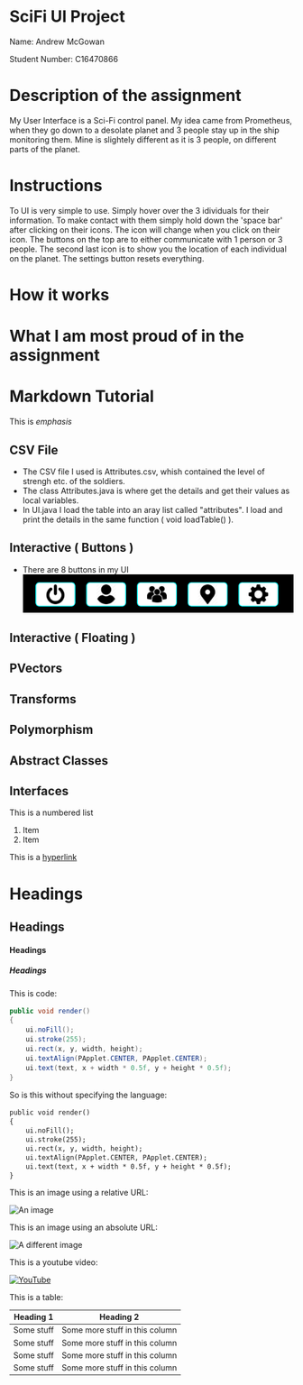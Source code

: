 # SciFi UI Project

Name: Andrew McGowan

Student Number: C16470866

# Description of the assignment

My User Interface is a Sci-Fi control panel. My idea came from Prometheus, when they go down to a desolate planet and 3 people stay up in the ship monitoring them. 
Mine is slightely different as it is 3 people, on different parts of the planet. 

# Instructions
To UI is very simple to use. Simply hover over the 3 idividuals for their information. To make contact with them simply hold down the 'space bar' after clicking on their icons. The icon will change when you click on their icon. 
The buttons on the top are to either communicate with 1 person or 3 people. The second last icon is to show you the location of each individual on the planet. The settings button resets everything.

# How it works

# What I am most proud of in the assignment

# Markdown Tutorial

This is *emphasis*

## CSV File
- The CSV file I used is Attributes.csv, whish contained the level of strengh etc. of the soldiers.
- The class Attributes.java is where get the details and get their values as local variables.
- In UI.java I load the table into an aray list called "attributes". I load and print the details in the same function ( void loadTable() ).

## Interactive ( Buttons )
- There are 8 buttons in my UI
![An image](images/buttons.png)

## Interactive ( Floating )

## PVectors

## Transforms

## Polymorphism

## Abstract Classes

## Interfaces
This is a numbered list

1. Item
1. Item

This is a [hyperlink](http://bryanduggan.org)

# Headings
## Headings
#### Headings
##### Headings

This is code:

```Java
public void render()
{
	ui.noFill();
	ui.stroke(255);
	ui.rect(x, y, width, height);
	ui.textAlign(PApplet.CENTER, PApplet.CENTER);
	ui.text(text, x + width * 0.5f, y + height * 0.5f);
}
```

So is this without specifying the language:

```
public void render()
{
	ui.noFill();
	ui.stroke(255);
	ui.rect(x, y, width, height);
	ui.textAlign(PApplet.CENTER, PApplet.CENTER);
	ui.text(text, x + width * 0.5f, y + height * 0.5f);
}
```

This is an image using a relative URL:

![An image](images/p8.png)

This is an image using an absolute URL:

![A different image](https://bryanduggandotorg.files.wordpress.com/2019/02/infinite-forms-00045.png?w=595&h=&zoom=2)

This is a youtube video:

[![YouTube](http://img.youtube.com/vi/J2kHSSFA4NU/0.jpg)](https://www.youtube.com/watch?v=J2kHSSFA4NU)

This is a table:

| Heading 1 | Heading 2 |
|-----------|-----------|
|Some stuff | Some more stuff in this column |
|Some stuff | Some more stuff in this column |
|Some stuff | Some more stuff in this column |
|Some stuff | Some more stuff in this column |

